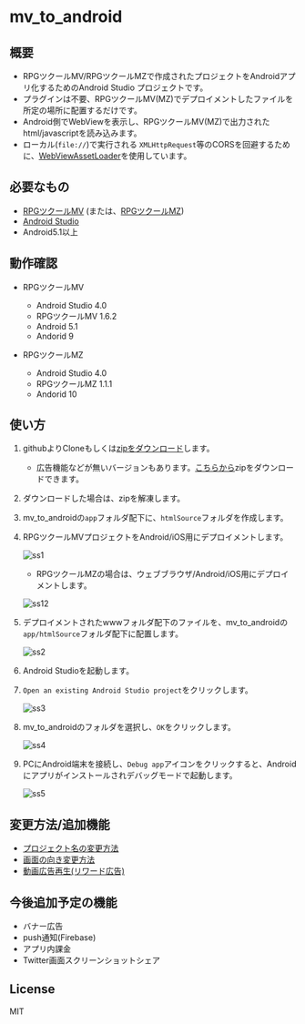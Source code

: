 # mv_to_android



## 概要
* RPGツクールMV/RPGツクールMZで作成されたプロジェクトをAndroidアプリ化するためのAndroid Studio プロジェクトです。
* プラグインは不要、RPGツクールMV(MZ)でデプロイメントしたファイルを所定の場所に配置するだけです。
* Android側でWebViewを表示し、RPGツクールMV(MZ)で出力されたhtml/javascriptを読み込みます。
* ローカル(`file://`)で実行される `XMLHttpRequest`等のCORSを回避するために、[WebViewAssetLoader](https://developer.android.com/reference/androidx/webkit/WebViewAssetLoader)を使用しています。



## 必要なもの

* [RPGツクールMV](https://tkool.jp/mv/) (または、[RPGツクールMZ](https://tkool.jp/mz/))
* [Android Studio](https://developer.android.com/studio/index.htm)
* Android5.1以上



## 動作確認

- RPGツクールMV
  - Android Studio 4.0
  - RPGツクールMV 1.6.2
  - Android 5.1
  - Andorid 9


- RPGツクールMZ
  - Android Studio 4.0
  - RPGツクールMZ 1.1.1
  - Andorid 10



## 使い方

1. githubよりCloneもしくは[zipをダウンロード](https://github.com/waffs702/mv_to_android/archive/master.zip)します。

    * 広告機能などが無いバージョンもあります。[こちらから](https://github.com/waffs702/mv_to_android/archive/vanilla.zip)zipをダウンロードできます。

2. ダウンロードした場合は、zipを解凍します。

3. mv_to_androidの`app`フォルダ配下に、`htmlSource`フォルダを作成します。

4. RPGツクールMVプロジェクトをAndroid/iOS用にデプロイメントします。

    ![ss1](https://raw.githubusercontent.com/wiki/waffs702/mv_to_android/images/android/ss1.jpg)

    * RPGツクールMZの場合は、ウェブブラウザ/Android/iOS用にデプロイメントします。

    ![ss12](https://raw.githubusercontent.com/wiki/waffs702/mv_to_android/images/android/ss12.jpg)

5. デプロイメントされたwwwフォルダ配下のファイルを、mv_to_androidの`app/htmlSource`フォルダ配下に配置します。

    ![ss2](https://raw.githubusercontent.com/wiki/waffs702/mv_to_android/images/android/ss2.jpg)

6. Android Studioを起動します。

7. `Open an existing Android Studio project`をクリックします。

    ![ss3](https://raw.githubusercontent.com/wiki/waffs702/mv_to_android/images/android/ss3.jpg)


8. mv_to_androidのフォルダを選択し、`OK`をクリックします。

    ![ss4](https://raw.githubusercontent.com/wiki/waffs702/mv_to_android/images/android/ss4.jpg)


9. PCにAndroid端末を接続し、`Debug app`アイコンをクリックすると、Androidにアプリがインストールされデバッグモードで起動します。

    ![ss5](https://raw.githubusercontent.com/wiki/waffs702/mv_to_android/images/android/ss5.jpg)


## 変更方法/追加機能

- [プロジェクト名の変更方法](https://github.com/waffs702/mv_to_android/wiki/%E3%83%97%E3%83%AD%E3%82%B8%E3%82%A7%E3%82%AF%E3%83%88%E5%90%8D%E3%81%AE%E5%A4%89%E6%9B%B4%E6%96%B9%E6%B3%95)
- [画面の向き変更方法](https://github.com/waffs702/mv_to_android/wiki/%E7%94%BB%E9%9D%A2%E3%81%AE%E5%90%91%E3%81%8D%E5%A4%89%E6%9B%B4%E6%96%B9%E6%B3%95)
- [動画広告再生(リワード広告)](https://github.com/waffs702/mv_to_android/wiki/%E5%8B%95%E7%94%BB%E5%BA%83%E5%91%8A%E5%86%8D%E7%94%9F(%E3%83%AA%E3%83%AF%E3%83%BC%E3%83%89%E5%BA%83%E5%91%8A))



## 今後追加予定の機能

- バナー広告
- push通知(Firebase)
- アプリ内課金
- Twitter画面スクリーンショットシェア


## License
MIT